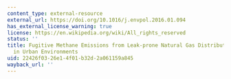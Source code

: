 ```yaml
---
content_type: external-resource
external_url: https://doi.org/10.1016/j.envpol.2016.01.094
has_external_license_warning: true
license: https://en.wikipedia.org/wiki/All_rights_reserved
status: ''
title: Fugitive Methane Emissions from Leak-prone Natural Gas Distribution Infrastructure
  in Urban Environments
uid: 22426f03-26e1-4f01-b32d-2a061159a845
wayback_url: ''
---
```


